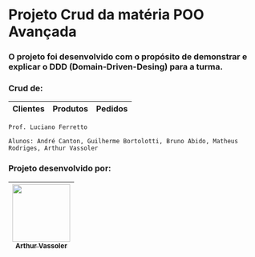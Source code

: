 # Projeto Crud da matéria POO Avançada
### O projeto foi desenvolvido com o propósito de demonstrar e explicar o DDD (Domain-Driven-Desing) para a turma.

### Crud de:

|  Clientes  |  Produtos | Pedidos |
|:----------:|:---------:|:---------:|

````Prof. Luciano Ferretto ````

```` Alunos: André Canton, Guilherme Bortolotti, Bruno Abido, Matheus Rodriges, Arthur Vassoler ````

### Projeto desenvolvido por:
| [<img src="https://avatars.githubusercontent.com/u/59292351?s=96&v=4" width=115><br><sub>Arthur Vassoler</sub>](https://github.com/Arthur-Vassoler) |
|:---------------------------------------------------------------------------------------------------------------------------------------------------:|
